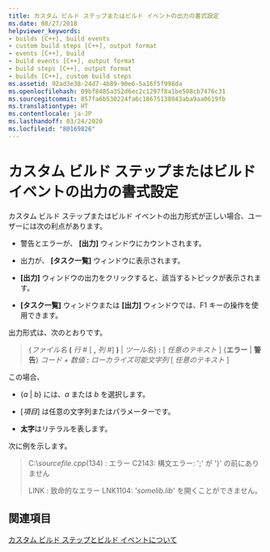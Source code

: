 ```yaml
---
title: カスタム ビルド ステップまたはビルド イベントの出力の書式設定
ms.date: 08/27/2018
helpviewer_keywords:
- builds [C++], build events
- custom build steps [C++], output format
- events [C++], build
- build events [C++], output format
- build steps [C++], output format
- builds [C++], custom build steps
ms.assetid: 92ad3e38-24d7-4b89-90e6-5a16f5f998da
ms.openlocfilehash: 09bf8485a352d6ec2c1297f8a1be508cb7476c31
ms.sourcegitcommit: 857fa6b530224fa6c18675138043aba9aa0619fb
ms.translationtype: HT
ms.contentlocale: ja-JP
ms.lasthandoff: 03/24/2020
ms.locfileid: "80169826"
---
```

# <a name="formatting-the-output-of-a-custom-build-step-or-build-event"></a>カスタム ビルド ステップまたはビルド イベントの出力の書式設定

カスタム ビルド ステップまたはビルド イベントの出力形式が正しい場合、ユーザーには次の利点があります。

- 警告とエラーが、 **[出力]** ウィンドウにカウントされます。

- 出力が、 **[タスク一覧]** ウィンドウに表示されます。

- **[出力]** ウィンドウの出力をクリックすると、該当するトピックが表示されます。

- **[タスク一覧]** ウィンドウまたは **[出力]** ウィンドウでは、F1 キーの操作を使用できます。

出力形式は、次のとおりです。

> {<em>ファイル名</em> **(** <em>行 #</em> \[ **,** <em>列 #</em>] **)** &#124; *ツール名*} **:** \[ <em>任意のテキスト</em> ] {**エラー** &#124; **警告**} <em>コード + 数値</em> **:** <em>ローカライズ可能文字列</em> \[ <em>任意のテキスト</em> ]

この場合、

- {*a* &#124; *b*} には、*a* または *b* を選択します。

- \[<em>項目</em>] は任意の文字列またはパラメーターです。

- **太字**はリテラルを表します。

次に例を示します。

> C:\\*sourcefile.cpp*(134) : エラー C2143: 構文エラー: ';' が '}' の前にありません
>
> LINK : 致命的なエラー LNK1104: '*somelib.lib*' を開くことができません。

## <a name="see-also"></a>関連項目

[カスタム ビルド ステップとビルド イベントについて](understanding-custom-build-steps-and-build-events.md)
